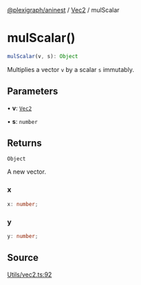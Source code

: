 [@plexigraph/aninest](../../index.md) / [Vec2](../index.md) / mulScalar

# mulScalar()

```ts
mulScalar(v, s): Object
```

Multiplies a vector `v` by a scalar `s` immutably.

## Parameters

• **v**: [`Vec2`](../type-aliases/Vec2.md)

• **s**: `number`

## Returns

`Object`

A new vector.

### x

```ts
x: number;
```

### y

```ts
y: number;
```

## Source

[Utils/vec2.ts:92](https://github.com/plexigraph/aninest/blob/6d904f7/src/Utils/vec2.ts#L92)
